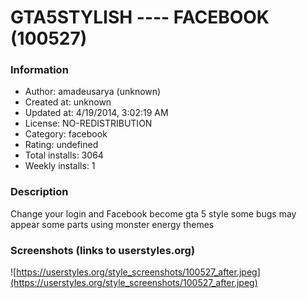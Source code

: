 # GTA5STYLISH ---- FACEBOOK (100527)

### Information
- Author: amadeusarya (unknown)
- Created at: unknown
- Updated at: 4/19/2014, 3:02:19 AM
- License: NO-REDISTRIBUTION
- Category: facebook
- Rating: undefined
- Total installs: 3064
- Weekly installs: 1


### Description
Change your login and Facebook become gta 5 style
some bugs may appear
some parts using monster energy themes


### Screenshots (links to userstyles.org)
![https://userstyles.org/style_screenshots/100527_after.jpeg](https://userstyles.org/style_screenshots/100527_after.jpeg)


